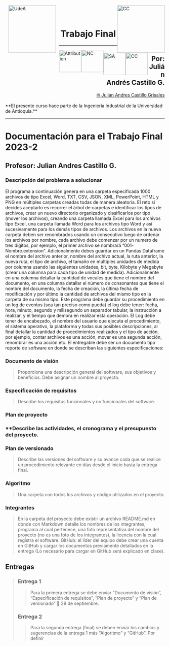 <img alt="UdeA" height="150px" src="https://upload.wikimedia.org/wikipedia/commons/archive/f/fb/20161010213812%21Escudo-UdeA.svg" align="left" hspace="10px" vspace="0px">
<img alt="CC" height="150px" src="https://upload.wikimedia.org/wikipedia/commons/thumb/b/b9/Ingenier%C3%ADa_Industrial_UdeA.png/1026px-Ingenier%C3%ADa_Industrial_UdeA.png" align="right" hspace="0px" vspace="0px">
<br><br>
<h1 align="center"><b> Trabajo Final </b></h1>
<hr size=10 noshade color="green">
<img alt="Attribution" height="70px" src="https://mirrors.creativecommons.org/presskit/icons/by.xlarge.png" align="left" hspace="0px" vspace="0px">
<img alt="NC" height="70px" src="https://mirrors.creativecommons.org/presskit/icons/nc.xlarge.png" align="left" hspace="0px" vspace="0px">
<img alt="SA" height="70px" src="https://mirrors.creativecommons.org/presskit/icons/sa.xlarge.png" align="left" hspace="0px" vspace="0px">
<img alt="CC" height="70px" src="https://mirrors.creativecommons.org/presskit/icons/cc.xlarge.png" align="left" hspace="0px" vspace="0px">
<div align="right">
<h2> <b> Por: Julián Andrés Castillo G. </b> </h2>
<a href="mailto:jandres.castillo@udea.edu.co"> ✉ Julian Andres Castillo Grisales </a>
</div>
<br>
**El presente curso hace parte de la Ingeniería Industrial de la Universidad de Antioquia.**

---

# **Documentación para el Trabajo Final 2023-2**
## **Profesor: Julian Andres Castillo G.**
### **Descripción del problema a solucionar**

El programa a continuación genera en una carpeta especificada 1000 archivos de tipo Excel, Word, TXT, CSV, JSON, XML, PowerPoint, HTML y PNG en múltiples carpetas creadas todas de manera aleatoria. El reto si decides aceptarlo es recorrer el árbol de carpetas e identificar los tipos de archivos, crear un nuevo directorio organizado y clasificarlos por tipo (mover los archivos), creando una carpeta llamada Excel para los archivos tipo Excel, una carpeta llamada Word para los archivos tipo Word y así sucesivamente para los demás tipos de archivos. Los archivos en la nueva carpeta deben ser renombrados usando un consecutivo luego de ordenar los archivos por nombre, cada archivo debe comenzar por un numero de tres dígitos, por ejemplo, el primer archivo se nombrará “001-Nombre.extension”. Adicionalmente debes guardar en un Pandas Dataframe el nombre del archivo anterior, nombre del archivo actual, la ruta anterior, la nueva ruta, el tipo de archivo, el tamaño en múltiples unidades de medida por columna usando las siguientes unidades, bit, byte, Kilobyte y Megabyte (crear una columna para cada tipo de unidad de medida). Adicionalmente en una columna detallar la cantidad de vocales que tiene el nombre del documento, en una columna detallar el número de consonantes que tiene el nombre del documento, la fecha de creación, la última fecha de modificación y por último la cantidad de archivos del mismo tipo en la carpeta de su mismo tipo. Este programa debe guardar su procedimiento en un log de eventos (sea tan preciso como pueda) el log debe tener: fecha, hora, minuto, segundo y milisegundo un separador tabular, la instrucción a realizar, y el tiempo que demora en realizar esta operación. El Log debe tener de encabezado, el nombre del usuario que ejecuta el procedimiento, el sistema operativo, la plataforma y todas sus posibles descripciones, al final detallar la cantidad de procedimientos realizados y el tipo de acción, por ejemplo, contar archivos es una acción, mover es una segunda acción, renombrar es una acción etc.
El entregable debe ser un documento tipo reporte de software en donde se describan las siguientes especificaciones:

### **Documento de visión**
> Proporciona una descripción general del software, sus objetivos y beneficios. Debe asignar un nombre al proyecto.
### **Especificación de requisitos**
> Describe los requisitos funcionales y no funcionales del software.
### **Plan de proyecto**
### **Describe las actividades, el cronograma y el presupuesto del proyecto.
### **Plan de versionado**
> Describe las versiones del software y su avance cada que se realice un procedimiento relevante en días desde el inicio hasta la entrega final.
### **Algoritmo**
> Una carpeta con todos los archivos y código utilizados en el proyecto.
### **Integrantes**
> En la carpeta del proyecto debe existir un archivo README.md en donde con Markdown detalle los nombres de los integrantes, programa al cual pertenece, una foto representativa del nombre del proyecto (no es una foto de los integrantes), la licencia con la cual registra el software.
GitHub: el líder del equipo debe crear una cuenta en GitHub y cargar los documentos previamente detallados en la entrega (Lo necesario para cargar en GitHub será explicado en clase).
## **Entregas**
>### **Entrega 1**
>> Para la primera entrega se debe enviar “Documento de visión”, “Especificación de requisitos”, “Plan de proyecto” y “Plan de versionado”  29 de septiembre.
>### **Entrega 2**
>> Para la segunda entrega (final) se deben enviar los cambios y sugerencias de la entrega 1 más “Algoritmo” y “GitHub”. Por definir
